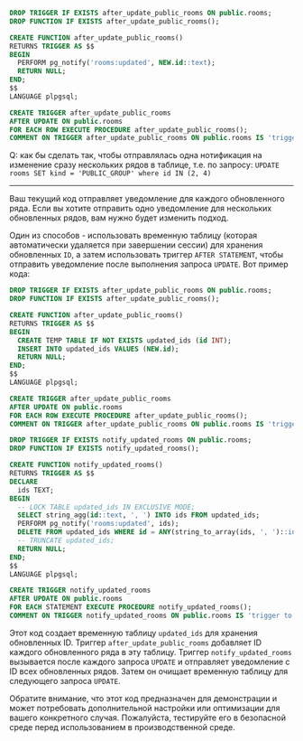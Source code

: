 ```sql
DROP TRIGGER IF EXISTS after_update_public_rooms ON public.rooms;
DROP FUNCTION IF EXISTS after_update_public_rooms();

CREATE FUNCTION after_update_public_rooms()
RETURNS TRIGGER AS $$
BEGIN
  PERFORM pg_notify('rooms:updated', NEW.id::text);
  RETURN NULL;
END;
$$
LANGUAGE plpgsql;

CREATE TRIGGER after_update_public_rooms
AFTER UPDATE ON public.rooms
FOR EACH ROW EXECUTE PROCEDURE after_update_public_rooms();
COMMENT ON TRIGGER after_update_public_rooms ON public.rooms IS 'trigger to perform notify with id';
```

Q: как бы сделать так, чтобы отправлялась одна нотификация на изменение сразу нескольких рядов в таблице, т.е. по запросу: `UPDATE rooms SET kind = 'PUBLIC_GROUP' where id IN (2, 4)`

***

Ваш текущий код отправляет уведомление для каждого обновленного ряда. Если вы хотите отправить одно уведомление для нескольких обновленных рядов, вам нужно будет изменить подход. 

Один из способов - использовать временную таблицу (которая автоматически удаляется при завершении сессии) для хранения обновленных `ID`, а затем использовать триггер `AFTER STATEMENT`, чтобы отправить уведомление после выполнения запроса `UPDATE`. Вот пример кода:

```sql
DROP TRIGGER IF EXISTS after_update_public_rooms ON public.rooms;
DROP FUNCTION IF EXISTS after_update_public_rooms();

CREATE FUNCTION after_update_public_rooms()
RETURNS TRIGGER AS $$
BEGIN
  CREATE TEMP TABLE IF NOT EXISTS updated_ids (id INT);
  INSERT INTO updated_ids VALUES (NEW.id);
  RETURN NULL;
END;
$$
LANGUAGE plpgsql;

CREATE TRIGGER after_update_public_rooms
AFTER UPDATE ON public.rooms
FOR EACH ROW EXECUTE PROCEDURE after_update_public_rooms();
COMMENT ON TRIGGER after_update_public_rooms ON public.rooms IS 'trigger to collect ids';

DROP TRIGGER IF EXISTS notify_updated_rooms ON public.rooms;
DROP FUNCTION IF EXISTS notify_updated_rooms();

CREATE FUNCTION notify_updated_rooms()
RETURNS TRIGGER AS $$
DECLARE
  ids TEXT;
BEGIN
  -- LOCK TABLE updated_ids IN EXCLUSIVE MODE;
  SELECT string_agg(id::text, ', ') INTO ids FROM updated_ids;
  PERFORM pg_notify('rooms:updated', ids);
  DELETE FROM updated_ids WHERE id = ANY(string_to_array(ids, ', ')::int[]);
  -- TRUNCATE updated_ids;
  RETURN NULL;
END;
$$
LANGUAGE plpgsql;

CREATE TRIGGER notify_updated_rooms
AFTER UPDATE ON public.rooms
FOR EACH STATEMENT EXECUTE PROCEDURE notify_updated_rooms();
COMMENT ON TRIGGER notify_updated_rooms ON public.rooms IS 'trigger to perform notify with id';
```

Этот код создает временную таблицу `updated_ids` для хранения обновленных ID. Триггер `after_update_public_rooms` добавляет ID каждого обновленного ряда в эту таблицу. Триггер `notify_updated_rooms` вызывается после каждого запроса `UPDATE` и отправляет уведомление с ID всех обновленных рядов. Затем он очищает временную таблицу для следующего запроса `UPDATE`.

Обратите внимание, что этот код предназначен для демонстрации и может потребовать дополнительной настройки или оптимизации для вашего конкретного случая. Пожалуйста, тестируйте его в безопасной среде перед использованием в производственной среде.

